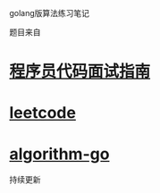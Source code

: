 golang版算法练习笔记

题目来自

# [程序员代码面试指南](https://read.douban.com/ebook/35765471/)
# [leetcode](https://leetcode-cn.com/problems/rotate-image/)
# [algorithm-go](https://www.coursera.org/learn/algorithms-part1)

持续更新